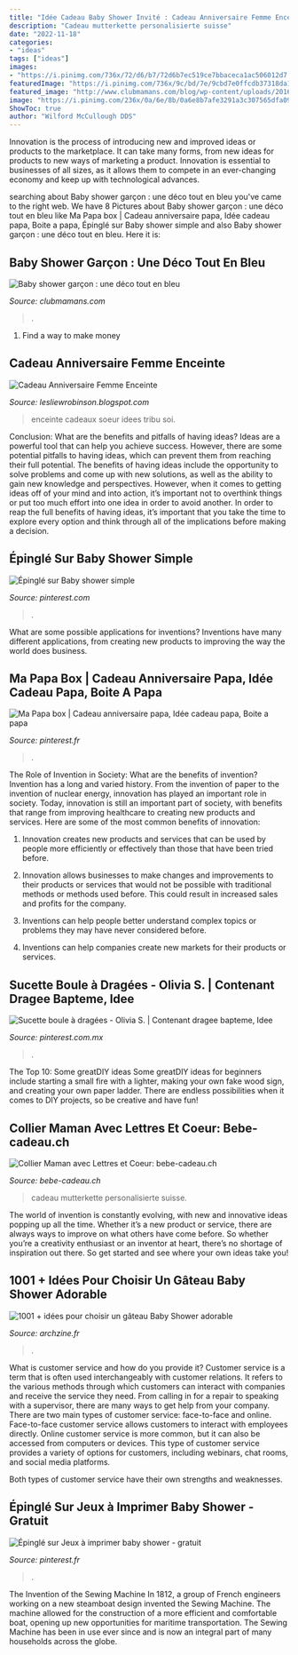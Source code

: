 ```yaml
---
title: "Idée Cadeau Baby Shower Invité : Cadeau Anniversaire Femme Enceinte"
description: "Cadeau mutterkette personalisierte suisse"
date: "2022-11-18"
categories:
- "ideas"
tags: ["ideas"]
images:
- "https://i.pinimg.com/736x/72/d6/b7/72d6b7ec519ce7bbaceca1ac506012d7.jpg"
featuredImage: "https://i.pinimg.com/736x/9c/bd/7e/9cbd7e0ffcdb37318da133a6c00b03ce.jpg"
featured_image: "http://www.clubmamans.com/blog/wp-content/uploads/2016/05/BS-2.jpg"
image: "https://i.pinimg.com/236x/0a/6e/8b/0a6e8b7afe3291a3c307565dfa0952f2.jpg?nii=t"
ShowToc: true
author: "Wilford McCullough DDS"
---
```



Innovation is the process of introducing new and improved ideas or products to the marketplace. It can take many forms, from new ideas for products to new ways of marketing a product. Innovation is essential to businesses of all sizes, as it allows them to compete in an ever-changing economy and keep up with technological advances.

	

		
searching about Baby shower garçon : une déco tout en bleu you've came to the right web. We have 8 Pictures about Baby shower garçon : une déco tout en bleu like Ma Papa box | Cadeau anniversaire papa, Idée cadeau papa, Boite a papa, Épinglé sur Baby shower simple and also Baby shower garçon : une déco tout en bleu. Here it is:
		
    
## Baby Shower Garçon : Une Déco Tout En Bleu

<img loading=lazy src="http://www.clubmamans.com/blog/wp-content/uploads/2016/05/BS-2.jpg" onerror="this.onerror=null;this.src='https://tse2.mm.bing.net/th?id=OIP.TrjqrHx0rI9D0cQNN8jzmAHaFA&amp;pid=15.1';" alt="Baby shower garçon : une déco tout en bleu">

_Source: clubmamans.com_

>. 

	

1. Find a way to make money 

    
## Cadeau Anniversaire Femme Enceinte

<img loading=lazy src="https://www.dans-ma-tribu.fr/wp-content/uploads/2016/04/IMG_5305-e1460988633633-646x865.jpg" onerror="this.onerror=null;this.src='https://tse4.mm.bing.net/th?id=OIP.iSrRcoIoi6-yyccFVuddBQHaJ6&amp;pid=15.1';" alt="Cadeau Anniversaire Femme Enceinte">

_Source: lesliewrobinson.blogspot.com_

>enceinte cadeaux soeur idees tribu soi. 

	

Conclusion: What are the benefits and pitfalls of having ideas?
Ideas are a powerful tool that can help you achieve success. However, there are some potential pitfalls to having ideas, which can prevent them from reaching their full potential. The benefits of having ideas include the opportunity to solve problems and come up with new solutions, as well as the ability to gain new knowledge and perspectives. However, when it comes to getting ideas off of your mind and into action, it’s important not to overthink things or put too much effort into one idea in order to avoid another. In order to reap the full benefits of having ideas, it’s important that you take the time to explore every option and think through all of the implications before making a decision.

    
## Épinglé Sur Baby Shower Simple

<img loading=lazy src="https://i.pinimg.com/736x/66/8d/6d/668d6d9fd2f6c47057741b8fa06807e1.jpg" onerror="this.onerror=null;this.src='https://tse2.mm.bing.net/th?id=OIP.ThHnz-4fLydteee74Sz6UQHaHa&amp;pid=15.1';" alt="Épinglé sur Baby shower simple">

_Source: pinterest.com_

>. 

	

What are some possible applications for inventions?
Inventions have many different applications, from creating new products to improving the way the world does business.

    
## Ma Papa Box | Cadeau Anniversaire Papa, Idée Cadeau Papa, Boite A Papa

<img loading=lazy src="https://i.pinimg.com/736x/9c/bd/7e/9cbd7e0ffcdb37318da133a6c00b03ce.jpg" onerror="this.onerror=null;this.src='https://tse1.mm.bing.net/th?id=OIP.OhObxYbNsxIuQBLCXV7_nAHaJ4&amp;pid=15.1';" alt="Ma Papa box | Cadeau anniversaire papa, Idée cadeau papa, Boite a papa">

_Source: pinterest.fr_

>. 

	

The Role of Invention in Society: What are the benefits of invention?
Invention has a long and varied history. From the invention of paper to the invention of nuclear energy, innovation has played an important role in society. Today, innovation is still an important part of society, with benefits that range from improving healthcare to creating new products and services. Here are some of the most common benefits of innovation:
1. Innovation creates new products and services that can be used by people more efficiently or effectively than those that have been tried before.

2. Innovation allows businesses to make changes and improvements to their products or services that would not be possible with traditional methods or methods used before. This could result in increased sales and profits for the company.

3. Inventions can help people better understand complex topics or problems they may have never considered before.

4. Inventions can help companies create new markets for their products or services.

    
## Sucette Boule à Dragées - Olivia S. | Contenant Dragee Bapteme, Idee

<img loading=lazy src="https://i.pinimg.com/736x/72/d6/b7/72d6b7ec519ce7bbaceca1ac506012d7.jpg" onerror="this.onerror=null;this.src='https://tse3.mm.bing.net/th?id=OIP.pf8BXKXycdlhPWw_-5FhfwHaLM&amp;pid=15.1';" alt="Sucette boule à dragées - Olivia S. | Contenant dragee bapteme, Idee">

_Source: pinterest.com.mx_

>. 

	

The Top 10: Some greatDIY ideas
Some greatDIY ideas for beginners include starting a small fire with a lighter, making your own fake wood sign, and creating your own paper ladder. There are endless possibilities when it comes to DIY projects, so be creative and have fun!

    
## Collier Maman Avec Lettres Et Coeur: Bebe-cadeau.ch

<img loading=lazy src="https://www.bebe-cadeau.ch/media/catalog/product/cache/2/image/9df78eab33525d08d6e5fb8d27136e95/c/o/collier-or-lettres.jpg" onerror="this.onerror=null;this.src='https://tse1.mm.bing.net/th?id=OIP.qh0A3hldiXUBvWyrF1EtfwHaHa&amp;pid=15.1';" alt="Collier Maman avec Lettres et Coeur: bebe-cadeau.ch">

_Source: bebe-cadeau.ch_

>cadeau mutterkette personalisierte suisse. 

	

The world of invention is constantly evolving, with new and innovative ideas popping up all the time. Whether it’s a new product or service, there are always ways to improve on what others have come before. So whether you’re a creativity enthusiast or an inventor at heart, there’s no shortage of inspiration out there. So get started and see where your own ideas take you!

    
## 1001 + Idées Pour Choisir Un Gâteau Baby Shower Adorable

<img loading=lazy src="https://archzine.fr/wp-content/uploads/2018/07/mignon-bebe-cadeau-fondant-gateau-en-bleu-emballage-cadeau-avec-ruban-bleu-et-blanc-mignon-bebe-qui-dit-coucou.jpg" onerror="this.onerror=null;this.src='https://tse3.mm.bing.net/th?id=OIP.dTN7y00m2Ehc4f1Rxz1mWgHaI9&amp;pid=15.1';" alt="1001 + idées pour choisir un gâteau Baby Shower adorable">

_Source: archzine.fr_

>. 

	

What is customer service and how do you provide it?
Customer service is a term that is often used interchangeably with customer relations. It refers to the various methods through which customers can interact with companies and receive the service they need. From calling in for a repair to speaking with a supervisor, there are many ways to get help from your company.
There are two main types of customer service: face-to-face and online. Face-to-face customer service allows customers to interact with employees directly. Online customer service is more common, but it can also be accessed from computers or devices. This type of customer service provides a variety of options for customers, including webinars, chat rooms, and social media platforms.

Both types of customer service have their own strengths and weaknesses.

    
## Épinglé Sur Jeux à Imprimer Baby Shower - Gratuit

<img loading=lazy src="https://i.pinimg.com/236x/0a/6e/8b/0a6e8b7afe3291a3c307565dfa0952f2.jpg?nii=t" onerror="this.onerror=null;this.src='https://tse1.mm.bing.net/th?id=OIP.r2k69-gMOONO3x-3342p4AAAAA&amp;pid=15.1';" alt="Épinglé sur Jeux à imprimer baby shower - gratuit">

_Source: pinterest.fr_

>. 

	

The Invention of the Sewing Machine
In 1812, a group of French engineers working on a new steamboat design invented the Sewing Machine. The machine allowed for the construction of a more efficient and comfortable boat, opening up new opportunities for maritime transportation. The Sewing Machine has been in use ever since and is now an integral part of many households across the globe.

